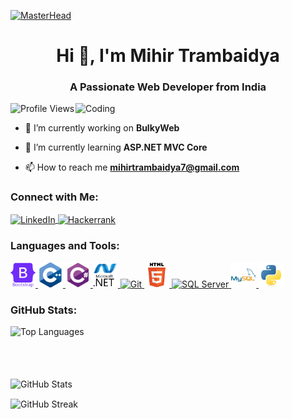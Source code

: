 [![MasterHead](https://no-flux.beaude.net/wp-content/uploads/2015/07/dLYfYLBGDmmQ3DSWcfNk8Q-default_x2.gif)](https://rishavchanda.io)
<h1 align="center">Hi 👋, I'm Mihir Trambaidya</h1> <h3 align="center">A Passionate Web Developer from India</h3> <img align="right" alt="Coding" width="400" src="https://i.imgflip.com/5tksvw.gif"> <p align="left"> <img src="https://komarev.com/ghpvc/?username=mihir-21&label=Profile%20views&color=0e75b6&style=flat" alt="Profile Views" /> </p>

- 🔭 I’m currently working on **BulkyWeb**

- 🌱 I’m currently learning **ASP.NET MVC Core**

- 📫 How to reach me **mihirtrambaidya7@gmail.com**

<h3 align="left">Connect with Me:</h3> <p align="left"> <a href="https://linkedin.com/in/mihir trambadiya" target="blank"> <img align="center" src="https://raw.githubusercontent.com/rahuldkjain/github-profile-readme-generator/master/src/images/icons/Social/linked-in-alt.svg" alt="LinkedIn" height="30" width="40" /> </a> <a href="https://www.hackerrank.com/trambadiya mihir" target="blank"> <img align="center" src="https://raw.githubusercontent.com/rahuldkjain/github-profile-readme-generator/master/src/images/icons/Social/hackerrank.svg" alt="Hackerrank" height="30" width="40" /> </a> </p>

<h3 align="left">Languages and Tools:</h3> <p align="left"> <a href="https://getbootstrap.com" target="_blank" rel="noreferrer"> <img src="https://raw.githubusercontent.com/devicons/devicon/master/icons/bootstrap/bootstrap-plain-wordmark.svg" alt="Bootstrap" width="40" height="40"/> </a> <a href="https://www.w3schools.com/cpp/" target="_blank" rel="noreferrer"> <img src="https://raw.githubusercontent.com/devicons/devicon/master/icons/cplusplus/cplusplus-original.svg" alt="C++" width="40" height="40"/> </a> <a href="https://www.w3schools.com/cs/" target="_blank" rel="noreferrer"> <img src="https://raw.githubusercontent.com/devicons/devicon/master/icons/csharp/csharp-original.svg" alt="C#" width="40" height="40"/> </a> <a href="https://dotnet.microsoft.com/" target="_blank" rel="noreferrer"> <img src="https://raw.githubusercontent.com/devicons/devicon/master/icons/dot-net/dot-net-original-wordmark.svg" alt=".NET" width="40" height="40"/> </a> <a href="https://git-scm.com/" target="_blank" rel="noreferrer"> <img src="https://www.vectorlogo.zone/logos/git-scm/git-scm-icon.svg" alt="Git" width="40" height="40"/> </a> <a href="https://www.w3.org/html/" target="_blank" rel="noreferrer"> <img src="https://raw.githubusercontent.com/devicons/devicon/master/icons/html5/html5-original-wordmark.svg" alt="HTML5" width="40" height="40"/> </a> <a href="https://www.microsoft.com/en-us/sql-server" target="_blank" rel="noreferrer"> <img src="https://www.svgrepo.com/show/303229/microsoft-sql-server-logo.svg" alt="SQL Server" width="40" height="40"/> </a> <a href="https://www.mysql.com/" target="_blank" rel="noreferrer"> <img src="https://raw.githubusercontent.com/devicons/devicon/master/icons/mysql/mysql-original-wordmark.svg" alt="MySQL" width="40" height="40"/> </a> <a href="https://www.python.org" target="_blank" rel="noreferrer"> <img src="https://raw.githubusercontent.com/devicons/devicon/master/icons/python/python-original.svg" alt="Python" width="40" height="40"/> </a> </p>

<h3 align="left">GitHub Stats:</h3> <p><img align="left" src="https://github-readme-stats.vercel.app/api/top-langs?username=mihir-21&show_icons=true&locale=en&layout=compact" alt="Top Languages" /></p> <br><br><br><br> <p><img align="center" src="https://github-readme-stats.vercel.app/api?username=mihir-21&show_icons=true&locale=en" alt="GitHub Stats" /></p> <p><img align="center" src="https://github-readme-streak-stats.herokuapp.com/?user=mihir-21&" alt="GitHub Streak" /></p>
